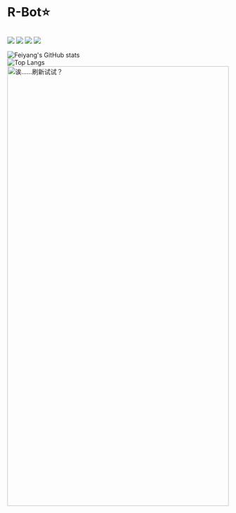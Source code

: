 # <p align="left">R-Bot⭐</p>
<p align="left">
  <a href="https://t.me/apchyo"><img src="https://img.shields.io/static/v1?label=%E7%BE%A4%E7%BB%84&message=telegram&color=brightgreen"/></a>
  <a href="https://t.me/agentONE_R"><img src="https://img.shields.io/static/v1?label=%E9%A2%91%E9%81%93&message=telegram&color=blueviolet"/></a>
  <a href="https://t.me/radiance_helper_bot"><img src="https://img.shields.io/static/v1?label=%E6%9C%BA%E5%99%A8%E4%BA%BA&message=telegram&color=red"/></a>
 <img src="https://img.shields.io/github/stars/semicons/java_oci_manage.svg?style=flat-square&label=Stars&logo=github"/>
</p>

![Feiyang's GitHub stats](https://github-readme-stats-ten-gilt.vercel.app/api?username=dogwalkerg&count_private=true&show_icons=true&theme=radical&include_all_commits=true)  
![Top Langs](https://github-readme-stats.vercel.app/api/top-langs/?username=dogwalkerg&layout=compact&hide=css,scss,shell,html&langs_count=8&show_icons=true&theme=radical)
<a href="#">
         <img src="https://lss233-readme.vercel.app/api/readme" width="100%" height="1000px" alt="诶……刷新试试？"/>
</a>
